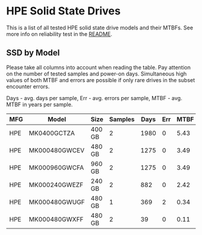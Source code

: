 HPE Solid State Drives
======================

This is a list of all tested HPE solid state drive models and their MTBFs. See
more info on reliability test in the [README](https://github.com/bsdhw/SMART).

SSD by Model
------------

Please take all columns into account when reading the table. Pay attention on the
number of tested samples and power-on days. Simultaneous high values of both MTBF
and errors are possible if only rare drives in the subset encounter errors.

Days - avg. days per sample,
Err  - avg. errors per sample,
MTBF - avg. MTBF in years per sample.

| MFG       | Model              | Size   | Samples | Days  | Err   | MTBF |
|-----------|--------------------|--------|---------|-------|-------|------|
| HPE       | MK0400GCTZA        | 400 GB | 2       | 1980  | 0     | 5.43   |
| HPE       | MK000480GWCEV      | 480 GB | 2       | 1275  | 0     | 3.49   |
| HPE       | MK000960GWCFA      | 960 GB | 2       | 1275  | 0     | 3.49   |
| HPE       | MK000240GWEZF      | 240 GB | 2       | 882   | 0     | 2.42   |
| HPE       | MK000480GWUGF      | 480 GB | 1       | 369   | 2     | 0.34   |
| HPE       | MK000480GWXFF      | 480 GB | 2       | 39    | 0     | 0.11   |
